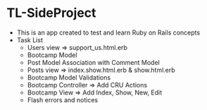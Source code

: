 # TL-SideProject

- This is an app created to test and learn Ruby on Rails concepts
- Task List
  - Users view => support_us.html.erb
  - Bootcamp Model
  - Post Model Association with Comment Model
  - Posts view => index.show.html.erb & show.html.erb
  - Bootcamp Model Validations
  - Bootcamp Controller => Add CRU Actions
  - Bootcamp View => Add Index, Show, New, Edit
  - Flash errors and notices




